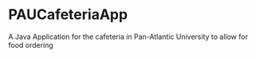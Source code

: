 # PAUCafeteriaApp
A Java Application for the cafeteria in Pan-Atlantic University to allow for food ordering 
